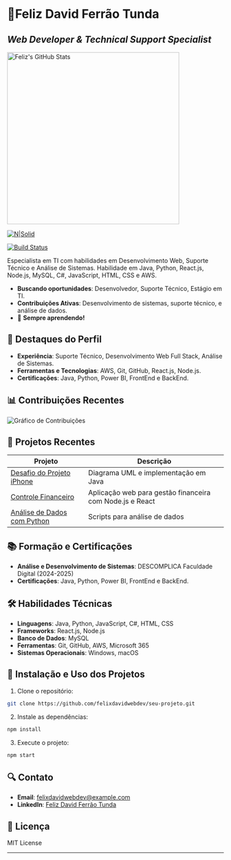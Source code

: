 # 🌟Feliz David Ferrão Tunda  
## _Web Developer & Technical Support Specialist_


<img src="https://github-readme-stats.vercel.app/api?username=felixdavidwebdev&show_icons=true&theme=radical" alt="Feliz's GitHub Stats" width="400">




[![N|Solid](https://cldup.com/dTxpPi9lDf.thumb.png)](https://github.com/felixdavidwebdev)

[![Build Status](https://travis-ci.org/joemccann/dillinger.svg?branch=master)](https://github.com/felixdavidwebdev)

Especialista em TI com habilidades em Desenvolvimento Web, Suporte Técnico e Análise de Sistemas. Habilidade em Java, Python, React.js, Node.js, MySQL, C#, JavaScript, HTML, CSS e AWS.

- **Buscando oportunidades**: Desenvolvedor, Suporte Técnico, Estágio em TI.
- **Contribuições Ativas**: Desenvolvimento de sistemas, suporte técnico, e análise de dados.
- 🌟 **Sempre aprendendo!**

## 🌟 **Destaques do Perfil**

- **Experiência**: Suporte Técnico, Desenvolvimento Web Full Stack, Análise de Sistemas.
- **Ferramentas e Tecnologias**: AWS, Git, GitHub, React.js, Node.js.
- **Certificações**: Java, Python, Power BI, FrontEnd e BackEnd.

## 📊 **Contribuições Recentes**

![Gráfico de Contribuições](https://activity-graph.herokuapp.com/graph?username=felixdavidwebdev&theme=redical)

## 🚀 **Projetos Recentes**

| Projeto | Descrição |
| ------ | ------ |
| [Desafio do Projeto iPhone](https://github.com/felixdavidwebdev/Desafio-do-Projecto-iPhone) | Diagrama UML e implementação em Java |
| [Controle Financeiro](https://github.com/felixdavidwebdev/controle-financeiro) | Aplicação web para gestão financeira com Node.js e React |
| [Análise de Dados com Python](https://github.com/felixdavidwebdev/analise-dados-python) | Scripts para análise de dados |

## 📚 **Formação e Certificações**

- **Análise e Desenvolvimento de Sistemas**: DESCOMPLICA Faculdade Digital (2024-2025)
- **Certificações**: Java, Python, Power BI, FrontEnd e BackEnd.

## 🛠️ **Habilidades Técnicas**

- **Linguagens**: Java, Python, JavaScript, C#, HTML, CSS
- **Frameworks**: React.js, Node.js
- **Banco de Dados**: MySQL
- **Ferramentas**: Git, GitHub, AWS, Microsoft 365
- **Sistemas Operacionais**: Windows, macOS

## 📝 **Instalação e Uso dos Projetos**

1. Clone o repositório:

```sh
git clone https://github.com/felixdavidwebdev/seu-projeto.git
```

2. Instale as dependências:

```sh
npm install
```

3. Execute o projeto:

```sh
npm start
```

## 🔍 **Contato**

- **Email**: [felixdavidwebdev@example.com](mailto:fdtundiano17@gmail.com)
- **LinkedIn**: [Feliz David Ferrão Tunda](https://www.linkedin.com/in/felixdavid2024/)

## 🎉 **Licença**

MIT License

---

